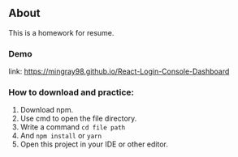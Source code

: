 ## About

This is a homework for resume.

### Demo 

link: https://mingray98.github.io/React-Login-Console-Dashboard

### How to download and practice:

1. Download npm.
2. Use cmd to open the file directory. 
3. Write a command  ```cd file path``` 
4. And ```npm install``` or ```yarn```
5. Open this project in your IDE or other editor.